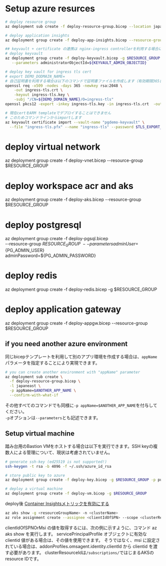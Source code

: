 # Setup azure resurces

```bash
# deploy resource group
az deployment sub create -f deploy-resource-group.bicep --location japaneast

# deploy application insights
az deployment group create -f deploy-app-insights.bicep --resource-group $RESOURCE_GROUP

## keyvault + certificate の連携は nginx-ingress controllerを利用する場合に機能します
# deploy keyvault
az deployment group create -f deploy-keyvault.bicep -g $RESOURCE_GROUP \
   --parameters administratorObjectId=${KEYVAULT_ADMIN_OBJECTID}

# deploy key vault for ingress tls cert
# export DEMO_DODMAIN_NAME=
# 自己証明書を利用する場合は以下のコマンドで証明書ファイルを作成します（有効期限365日）
openssl req -x509 -nodes -days 365 -newkey rsa:2048 \
    -out ingress-tls.crt \
    -keyout ingress-tls.key \
    -subj "/CN=${DEMO_DOMAIN_NAME}/O=ingress-tls"
openssl pkcs12 -export -inkey ingress-tls.key -in ingress-tls.crt  -out ingress-tls.pfx

# 現在certをARM templateでデプロイすることはできません
# このためコマンドラインからimportします
az keyvault certificate import --vault-name "pgdemo-keyvault" \
  --file "ingress-tls.pfx" --name "ingress-tls" --password $TLS_EXPORT_PASSWORD
```

# deploy virtual network
az deployment group create -f deploy-vnet.bicep --resource-group $RESOURCE_GROUP

# deploy workspace acr and aks
az deployment group create -f deploy-aks.bicep --resource-group $RESOURCE_GROUP

# deploy postgresql
az deployment group create -f deploy-pgsql.bicep \
  --resource-group $RESOURCE_GROUP \
  --parameters adminUser=${PG_ADMIN_USER} \
      adminPassword=${PG_ADMIN_PASSWORD}

# deploy redis
az deployment group create -f deploy-redis.bicep -g $RESOURCE_GROUP

# deploy application gateway
az deployment group create -f deploy-appgw.bicep --resource-group $RESOURCE_GROUP


## if you need another azure environment

同じbicepテンプレートを利用して別のアプリ環境を作成する場合は、`appName`パラメータを指定することにより実現できます。

```bash
# you can create another environment with "appName" parameter
az deployment sub create \
  -f deploy-resource-group.bicep \
  -l japaneast \
  -p appName=$ANOTHER_APP_NAME \
  --confirm-with-what-if
```

その他すべてのコマンドでも同様に`-p appName=$ANOTHER_APP_NAME`を付与してください。  
`-p`オプションは`--parameters`とも記述できます。

## Setup virtual machine

踏み台用のBastion VMをホストする場合は以下を実行できます。SSH keyの複数人による管理について、現状は考慮されていません。

```bash
# generate ssh-key (ed25519 is not supported!)
ssh-keygen -t rsa -b 4096 -f ~/.ssh/azure_id_rsa

# store public key to azure
az deployment group create -f deploy-key.bicep -g $RESOURCE_GROUP -p publicKey="$(cat ~/.ssh/azure_id_rsa.pub)"

# deploy a virtual machine
az deployment group create -f deploy-vm.bicep -g $RESOURCE_GROUP
```

deploy後 [Container Insightsメトリックを有効にする](https://docs.microsoft.com/ja-jp/azure/azure-monitor/containers/container-insights-update-metrics)

```bash
az aks show -g <resourceGroupName> -n <clusterName> 
az role assignment create --assignee <clientIdOfSPN> --scope <clusterResourceId> --role "Monitoring Metrics Publisher" 
```

clientIdOfSPNOrMsi の値を取得するには、次の例に示すように、コマンド az aks show を実行します。 servicePrincipalProfile オブジェクトに有効な clientid 値がある場合は、その値を使用できます。 そうではなく、msi に設定されている場合は、addonProfiles.omsagent.identity.clientId から clientid を渡す必要があります。
clusterResourceIdは`/subscriptions/`ではじまるAKSのresource IDです。
